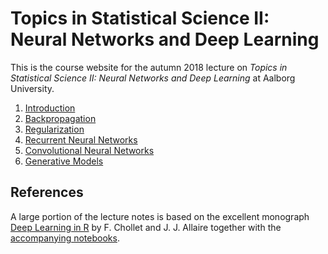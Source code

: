 # Topics in Statistical Science II: Neural Networks and Deep Learning
This is the course website for the autumn 2018 lecture on *Topics in Statistical Science II: Neural Networks and Deep Learning* at Aalborg University.

1. [Introduction](./notebooks/mlp.ipynb)
2. [Backpropagation](./notebooks/backprop.ipynb)
3. [Regularization](./notebooks/reg.ipynb)
4. [Recurrent Neural Networks](./notebooks/rnn.ipynb)
5. [Convolutional Neural Networks](./notebooks/cnn.ipynb)
6. [Generative Models](./notebooks/generative.ipynb)

## References

A large portion of the lecture notes is based on the excellent monograph [Deep Learning in R](https://www.manning.com/books/deep-learning-with-r) by F. Chollet and J. J. Allaire together with the [accompanying notebooks](https://github.com/jjallaire/deep-learning-with-r-notebooks).

